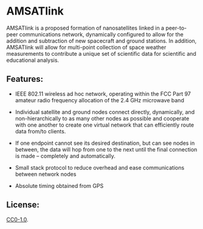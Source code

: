 # AMSATlink

AMSATlink is a proposed formation of nanosatellites linked in a peer-to-peer communications network, dynamically configured to allow for the addition and subtraction of new spacecraft and ground stations.  In addition, AMSATlink will allow for multi-point collection of space weather measurements to contribute a unique set of scientific data for scientific and educational analysis.

## Features:

- IEEE 802.11 wireless ad hoc network, operating within the FCC Part 97 amateur radio frequency allocation of the 2.4 GHz microwave band

- Individual satellite and ground nodes connect directly, dynamically, and non-hierarchically to as many other nodes as possible and cooperate with one another to create one virtual network that can efficiently route data from/to clients.

- If one endpoint cannot see its desired destination, but can see nodes in between, the data will hop from one to the next until the final connection is made – completely and automatically.

- Small stack protocol to reduce overhead and ease communications between network nodes

- Absolute timing obtained from GPS

## License:
[CC0-1.0](./LICENSE).
